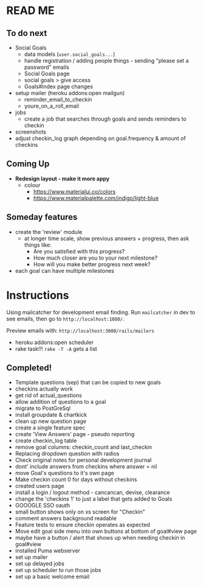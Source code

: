 # READ ME

## To do next

- Social Goals
  - data models (`user.social_goals...`)
  - handle registration / adding people things - sending "please set a password" emails
  - Social Goals page
  - social goals > give access
  - Goals#index page changes
- setup mailer (heroku addons:open mailgun)
  - reminder_email_to_checkin
  - youre_on_a_roll_email
- jobs
  - create a job that searches through goals and sends reminders to checkin
- screenshots
- adjust checkin_log graph depending on goal.frequency & amount of checkins


## Coming Up

- **Redesign layout - make it more appy**
  - colour
    - https://www.materialui.co/colors
    - https://www.materialpalette.com/indigo/light-blue

## Someday features

- create the 'review' module
  - at longer time scale, show previous answers + progress, then
    ask things like:
    - Are you satisfied with this progress?
    - How much closer are you to your next milestone?
    - How will you make better progress next week?
- each goal can have multiple milestones

# Instructions

Using mailcatcher for development email finding. Run `mailcatcher` in dev to see emails, then go to `http://localhost:1080/`.

Preview emails with: `http://localhost:3000/rails/mailers`

- heroku addons:open scheduler
- rake task!!! `rake -T -A` gets a list

## Completed!

- Template questions (sep) that can be copied to new goals
- checkins actually work
- get rid of actual_questions
- allow addition of questions to a goal
- migrate to PostGreSql
- install groupdate & chartkick
- clean up new question page
- create a single feature spec
- create 'View Answers' page - pseudo reporting
- create checkin_log table
- remove goal columns: checkin_count and last_checkin
- Replacing dropdown question with radios
- Check original notes for personal development journal
- dont' include answers from checkins where answer = nil
- move Goal's questions to it's own page
- Make checkin count 0 for days without checkins
- created users page
- install a login / logout method - cancancan, devise, clearance
- change the 'checkins 1' to just a label that gets added to Goals
- GOOOGLE SSO oauth
- small button shows only on xs screen for "Checkin"
- comment answers background readable
- Feature tests to ensure checkin operates as expected
- Move edit goal side menu into own buttons at bottom of goal#view page
- maybe have a button / alert that shows up when needing checkin in goal#view
- installed Puma webserver
- set up mailer
- set up delayed jobs
- set up scheduler to run those jobs
- set up a basic welcome email
